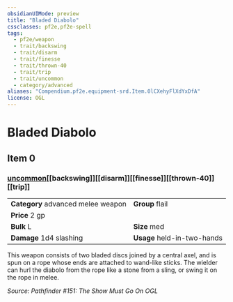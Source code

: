 ```yaml
---
obsidianUIMode: preview
title: "Bladed Diabolo"
cssclasses: pf2e,pf2e-spell
tags:
  - pf2e/weapon
  - trait/backswing
  - trait/disarm
  - trait/finesse
  - trait/thrown-40
  - trait/trip
  - trait/uncommon
  - category/advanced
aliases: "Compendium.pf2e.equipment-srd.Item.0lCXehyFlXdYxDfA"
license: OGL
---
```

# Bladed Diabolo
## Item 0
### [uncommon](uncommon "Uncommon Rarity Trait")[[backswing]][[disarm]][[finesse]][[thrown-40]][[trip]]

|  |  |
| -- | -- |
| **Category** advanced melee weapon | **Group** flail |
| **Price** 2 gp |  |
| **Bulk** L | **Size** med |
| **Damage** 1d4 slashing  | **Usage** held-in-two-hands |



This weapon consists of two bladed discs joined by a central axel, and is spun on a rope whose ends are attached to wand-like sticks. The wielder can hurl the diabolo from the rope like a stone from a sling, or swing it on the rope in melee.

*Source: Pathfinder #151: The Show Must Go On*
*OGL*